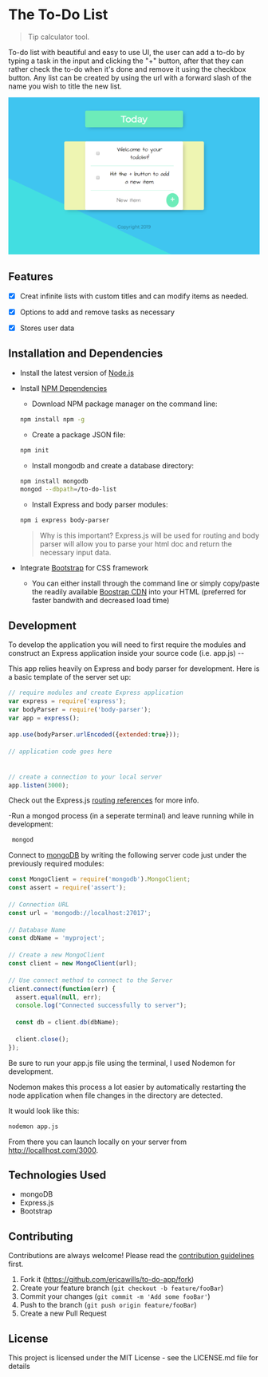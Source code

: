 



# The To-Do List
> Tip calculator tool.

To-do list with beautiful and easy to use UI, the user can add a to-do by typing a task in the input and clicking the "+" button, after that they can rather check the to-do when it's done and remove it using the checkbox button. Any list can be created by using the url with a forward slash of the name you wish to title the new list.

<img src="to-do-img.png">


## Features

* [X] Creat infinite lists with custom titles and can modify items as needed.
* [X] Options to add and remove tasks as necessary 
* [X] Stores user data


## Installation and Dependencies

- Install the latest version of <a href="https://nodejs.org/en/">Node.js</a>
- Install <a href="https://docs.npmjs.com/downloading-and-installing-node-js-and-npm">NPM Dependencies</a> 
  - Download NPM package manager on the command line:
  
  ```sh
  npm install npm -g
  ```
  
  - Create a package JSON file:

  ```sh
  npm init
  ```
  
  - Install mongodb and create a database directory:
  
  ```sh
  npm install mongodb
  mongod --dbpath=/to-do-list
  ```
  
  - Install Express and body parser modules:
  
   ```sh
  npm i express body-parser 
  ```
    > Why is this important?
    > Express.js will be used for routing and body parser will allow you to parse your html doc and return the necessary input data.


- Integrate <a href="https://getbootstrap.com/">Bootstrap</a> for CSS framework
  - You can either install through the command line or simply copy/paste the readily available <a href="https://getbootstrap.com/docs/4.4/getting-started/introduction/">Boostrap CDN</a> into your HTML <head></head> (preferred for faster bandwith and decreased load time)
  
  
## Development

To develop the application you will need to first require the modules and construct an Express application inside your source code (i.e. app.js) -- 

This app relies heavily on Express and body parser for development. Here is a basic template of the server set up:

```javascript
// require modules and create Express application
var express = require('express');
var bodyParser = require('body-parser');
var app = express();

app.use(bodyParser.urlEncoded({extended:true}));

// application code goes here


// create a connection to your local server
app.listen(3000);
```

Check out the Express.js <a href="https://expressjs.com/en/guide/routing.html">routing references</a> for more info.

-Run a mongod process (in a seperate terminal) and leave running while in development:

 ```sh
  mongod
  ```
  
  
Connect to <a href="http://mongodb.github.io/node-mongodb-native/3.4/quick-start/quick-start/">mongoDB</a> by writing the following server code just under the previously required modules:


```javascript
const MongoClient = require('mongodb').MongoClient;
const assert = require('assert');

// Connection URL
const url = 'mongodb://localhost:27017';

// Database Name
const dbName = 'myproject';

// Create a new MongoClient
const client = new MongoClient(url);

// Use connect method to connect to the Server
client.connect(function(err) {
  assert.equal(null, err);
  console.log("Connected successfully to server");

  const db = client.db(dbName);

  client.close();
});
```


Be sure to run your app.js file using the terminal, I used Nodemon for development. 

Nodemon makes this process a lot easier by automatically restarting the node application when file changes in the directory are detected.

It would look like this:

```sh
nodemon app.js
```


From there you can launch locally on your server from http://locallhost.com/3000. 



## Technologies Used

* mongoDB
* Express.js
* Bootstrap


## Contributing

Contributions are always welcome!
Please read the [contribution guidelines](contributing.md) first.

1. Fork it (<https://github.com/ericawills/to-do-app/fork>)
2. Create your feature branch (`git checkout -b feature/fooBar`)
3. Commit your changes (`git commit -m 'Add some fooBar'`)
4. Push to the branch (`git push origin feature/fooBar`)
5. Create a new Pull Request





<h2 style="font-weight: bold;">License</h2>
<p>This project is licensed under the MIT License - see the LICENSE.md file for details</p>


